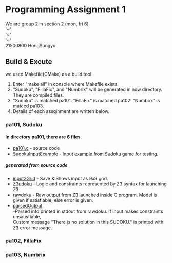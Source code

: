 # Programming Assignment 1

We are group 2 in section 2 (mon, fri 6)  
'~'  
'~'  
'~'  
21500800 HongSungyu  

## Build & Excute

we used Makefile(CMake) as a build tool  

1. Enter "make all" in console where Makefile exists.  
2. "Sudoku", "FillaFix", and "Numbrix" will be generated in now directory. They are compiled files.  
3. "Sudoku" is matched pa101. "FillaFix" is matched pa102. "Numbrix" is matced pa103.     
4. Details of each assginment are written below.  

### pa101, Sudoku  

#### In directory pa101, there are 6 files.   
* [pa101.c](pa101/pa101.c) - source code  
* [SudokuInputExample](pa101/SudokuInputExample.txt) - Input example from Sudoku game for testing.  
##### generated from source code  
* [input2Grid](pa101/input2Grid.txt) - Save & Shows input as 9x9 grid.  
* [Z3udoku](pa101/Z3udoku) - Logic and constraints represented by Z3 syntax for launching Z3  
* [rawdoku](pa101/rawdoku) - Raw output from Z3 launched inside C program. Model is given if satisfiable, else error is given.    
* [parsedOutput](pa101/parsedOutput.txt)   
-Parsed info printed in stdout from rawdoku. If input makes constraints unsatisfiable,  
Custom message "There is no solution in this SUDOKU." is printed with Z3 error message.   


### pa102, FillaFix  
### pa103, Numbrix  

